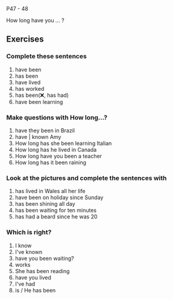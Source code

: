 P47 - 48

How long have you ... ?

## Exercises

### Complete these sentences

1. have been
2. has been
3. have lived
4. has worked
5. has been(❌, has had)
6. have been learning

### Make questions with How long...?

1. have they been in Brazil
2. have | known Amy
3. How long has she been learning Italian
4. How long has he lived in Canada
5. How long have you been a teacher
6. How long has it been raining

### Look at the pictures and complete the sentences with

1. has lived in Wales all her life
2. have been on holiday since Sunday
3. has been shining all day
4. has been waiting for ten minutes
5. has had a beard since he was 20

### Which is right?

1. I know
2. I've known
3. have you been waiting?
4. works
5. She has been reading
6. have you lived
7. I've had
8. is / He has been